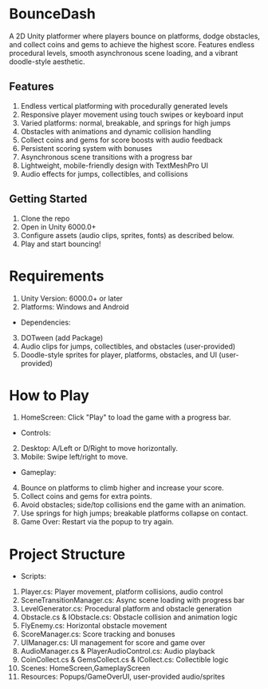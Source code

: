 # BounceDash
A 2D Unity platformer where players bounce on platforms, dodge obstacles, and collect coins and gems to achieve the highest score. 
Features endless procedural levels, smooth asynchronous scene loading, and a vibrant doodle-style aesthetic.

## Features
1. Endless vertical platforming with procedurally generated levels
2. Responsive player movement using touch swipes or keyboard input
3. Varied platforms: normal, breakable, and springs for high jumps
4. Obstacles with animations and dynamic collision handling
5. Collect coins and gems for score boosts with audio feedback
6. Persistent scoring system with bonuses
7. Asynchronous scene transitions with a progress bar
8. Lightweight, mobile-friendly design with TextMeshPro UI
9. Audio effects for jumps, collectibles, and collisions


## Getting Started
1. Clone the repo
2. Open in Unity 6000.0+
3. Configure assets (audio clips, sprites, fonts) as described below.
4. Play and start bouncing!

# Requirements
1. Unity Version: 6000.0+ or later
2. Platforms: Windows and Android
- Dependencies:
3. DOTween (add Package)
4. Audio clips for jumps, collectibles, and obstacles (user-provided)
5. Doodle-style sprites for player, platforms, obstacles, and UI (user-provided)

# How to Play
1. HomeScreen: Click "Play" to load the game with a progress bar.
- Controls:
2. Desktop: A/Left or D/Right to move horizontally.
3. Mobile: Swipe left/right to move.
- Gameplay:
4. Bounce on platforms to climb higher and increase your score.
5. Collect coins and gems for extra points.
6. Avoid obstacles; side/top collisions end the game with an animation.
7. Use springs for high jumps; breakable platforms collapse on contact.
8. Game Over: Restart via the popup to try again.

# Project Structure
- Scripts:
1. Player.cs: Player movement, platform collisions, audio control
2. SceneTransitionManager.cs: Async scene loading with progress bar
3. LevelGenerator.cs: Procedural platform and obstacle generation
4. Obstacle.cs & IObstacle.cs: Obstacle collision and animation logic
5. FlyEnemy.cs: Horizontal obstacle movement
6. ScoreManager.cs: Score tracking and bonuses
7. UIManager.cs: UI management for score and game over
8. AudioManager.cs & PlayerAudioControl.cs: Audio playback
9. CoinCollect.cs & GemsCollect.cs & ICollect.cs: Collectible logic
10. Scenes: HomeScreen,GameplayScreen
11. Resources: Popups/GameOverUI, user-provided audio/sprites
















